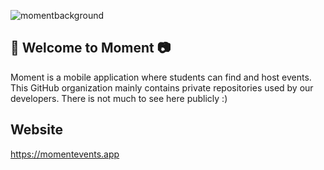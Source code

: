 ![momentbackground](https://user-images.githubusercontent.com/59634395/220264212-2aa8516f-f44e-48d9-a511-84d073d1c65b.png)

## 🌟 Welcome to Moment 📷

Moment is a mobile application where students can find and host events. This GitHub organization mainly contains private repositories used by our developers. There is not much to see here publicly :)

## Website

https://momentevents.app
